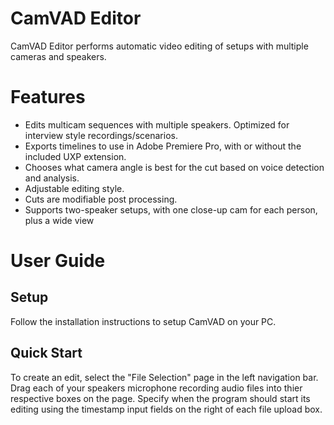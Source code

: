 # CamVAD Editor
CamVAD Editor performs automatic video editing of setups with multiple cameras and speakers.  
  
# Features
 - Edits multicam sequences with multiple speakers. Optimized for interview style recordings/scenarios.
 - Exports timelines to use in Adobe Premiere Pro, with or without the included UXP extension.
 - Chooses what camera angle is best for the cut based on voice detection and analysis.
 - Adjustable editing style.
 - Cuts are modifiable post processing.
 - Supports two-speaker setups, with one close-up cam for each person, plus a wide view 

# User Guide
## Setup
Follow the installation instructions to setup CamVAD on your PC.
## Quick Start
To create an edit, select the "File Selection" page in the left navigation bar.
Drag each of your speakers microphone recording audio files into thier respective boxes on the page.
Specify when the program should start its editing using the timestamp input fields on the right of each file upload box.
